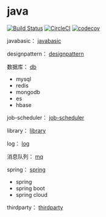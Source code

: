 # java
[![Build Status](https://travis-ci.org/zkzong/java.svg?branch=master)](https://travis-ci.org/zkzong/java)
[![CircleCI](https://circleci.com/gh/zkzong/java.svg?style=svg)](https://circleci.com/gh/zkzong/java)
[![codecov](https://codecov.io/gh/zkzong/java/branch/master/graph/badge.svg)](https://codecov.io/gh/zkzong/java)

javabasic：
[javabasic](README-javabasic.md)

designpattern：
[designpattern](README-designpattern.md)

数据库：
[db](README-db.md)
- mysql
- redis
- mongodb
- es
- hbase

job-scheduler：
[job-scheduler](README-job-scheduler.md)

library：
[library](README-library.md)

log：
[log](README-log.md)

消息队列：
[mq](README-mq.md)

spring：
[spring](README-spring.md)
- spring
- spring boot
- spring cloud

thirdparty：
[thirdparty](README-thirdparty.md)

